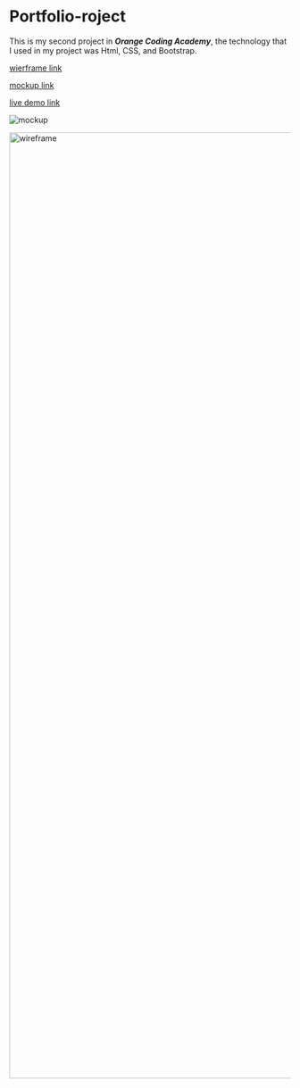 # Portfolio-roject

This is my second project in ***Orange Coding Academy***, the technology that I used in my project was  Html, CSS, and Bootstrap.

 [wierframe link](https://github.com/OsamaDasooky/portfolio-project/blob/main/wireframe.png)
 
[mockup link ](https://github.com/OsamaDasooky/portfolio-project/blob/main/mockup.png)

[live demo link ](https://osamadasooky.github.io/portfolio-project/) 

![mockup](https://user-images.githubusercontent.com/108807379/182446221-1ba5617d-8ab6-4ee6-bcf6-467bbd871d50.png)

<img width="1696" alt="wireframe" src="https://user-images.githubusercontent.com/108807379/182456337-760a3197-3a69-4e00-a1f8-6bbb8e830e23.png">

